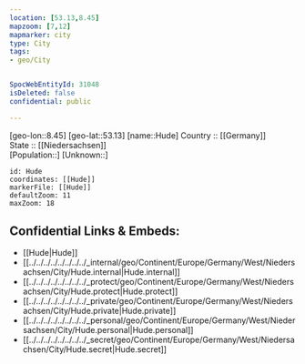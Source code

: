 ```yaml
---
location: [53.13,8.45] 
mapzoom: [7,12] 
mapmarker: city 
type: City
tags:
- geo/City


SpocWebEntityId: 31048
isDeleted: false
confidential: public

---
```

[geo-lon::8.45] 
[geo-lat::53.13] 
[name::Hude] 
Country :: [[Germany]]  
State :: [[Niedersachsen]]  
[Population::] 
[Unknown::] 


```leaflet
id: Hude
coordinates: [[Hude]] 
markerFile: [[Hude]] 
defaultZoom: 11 
maxZoom: 18
```


## Confidential Links & Embeds: 
- [[Hude|Hude]]  
- [[../../../../../../../../_internal/geo/Continent/Europe/Germany/West/Niedersachsen/City/Hude.internal|Hude.internal]] 
- [[../../../../../../../../_protect/geo/Continent/Europe/Germany/West/Niedersachsen/City/Hude.protect|Hude.protect]] 
- [[../../../../../../../../_private/geo/Continent/Europe/Germany/West/Niedersachsen/City/Hude.private|Hude.private]] 
- [[../../../../../../../../_personal/geo/Continent/Europe/Germany/West/Niedersachsen/City/Hude.personal|Hude.personal]] 
- [[../../../../../../../../_secret/geo/Continent/Europe/Germany/West/Niedersachsen/City/Hude.secret|Hude.secret]] 
